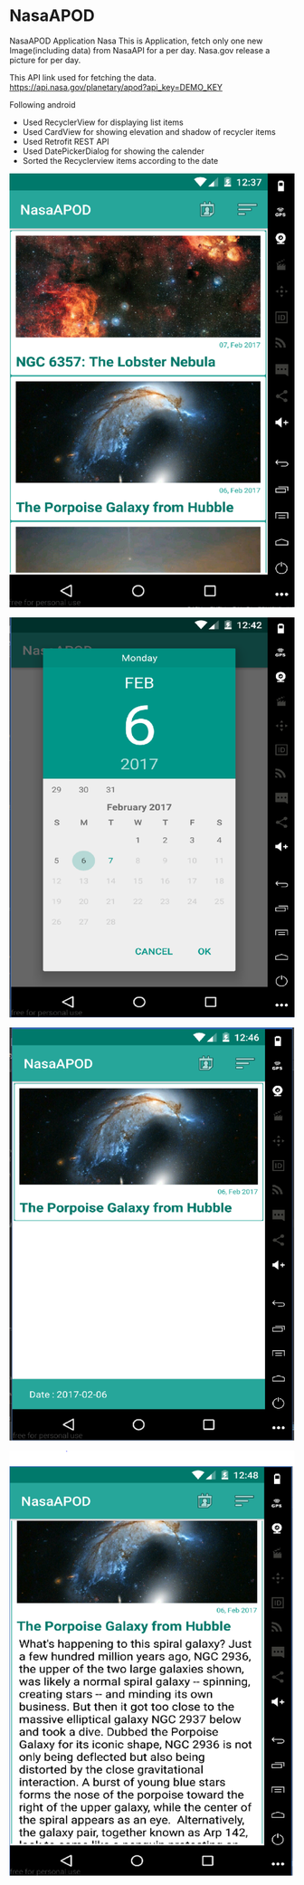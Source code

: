# NasaAPOD
NasaAPOD Application
Nasa
This is Application, fetch only one new Image(including data) from NasaAPI for a per day. 
Nasa.gov release a picture for per day.

This API link used for fetching the data.
https://api.nasa.gov/planetary/apod?api_key=DEMO_KEY


Following android 
 - Used RecyclerView for displaying list items
 - Used CardView for showing elevation and shadow of recycler items
 - Used Retrofit REST API
 - Used DatePickerDialog for showing the calender
 - Sorted the Recyclerview items according to the date



![alt tag](https://github.com/andyemmadi/NasaAPOD/blob/master/nasaAPOD1.png)


![alt tag](https://github.com/andyemmadi/NasaAPOD/blob/master/nasaAPOD2.png)



![alt tag](https://github.com/andyemmadi/NasaAPOD/blob/master/nasaAPOD3.png)



![alt tag](https://github.com/andyemmadi/NasaAPOD/blob/master/nasaAPOD4.png)
